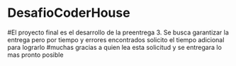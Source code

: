 # DesafioCoderHouse
#El proyecto final es el desarrollo de la preentrega 3. Se busca garantizar la entrega pero por tiempo y errores encontrados solicito el tiempo adicional para lograrlo
#muchas gracias a quien lea esta solicitud y se entregara lo mas pronto posible
